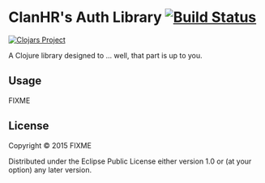 # ClanHR's Auth Library [![Build Status](https://travis-ci.org/clanhr/auth.svg)](https://travis-ci.org/clanhr/auth)

[![Clojars Project](http://clojars.org/clanhr/auth/latest-version.svg)](http://clojars.org/clanhr/auth)


A Clojure library designed to ... well, that part is up to you.

## Usage

FIXME

## License

Copyright © 2015 FIXME

Distributed under the Eclipse Public License either version 1.0 or (at
your option) any later version.

